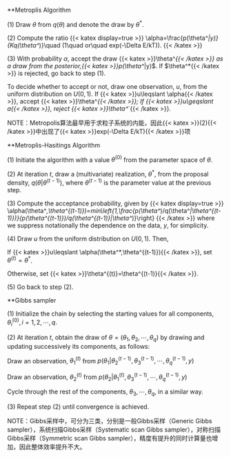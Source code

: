 **Metroplis Algorithm

$(1)$ Draw $\theta$ from $q(\theta)$ and denote the draw by $\theta^*$.

$(2)$ Compute the ratio 
{{< katex display=true >}}
\alpha=\frac{p(\theta^*|y)}{Kq(\theta^*)}\quad (1\quad or\quad exp(-\Delta E/kT)).
{{< /katex >}}

$(3)$ With probability $\alpha$, accept the draw {{< katex >}}\theta^*{{< /katex >}} as a draw from the posterior,{{< katex >}}p(\theta^*|y)$. If $\theta^*{{< /katex >}} is rejected, go back to step $(1)$. 

To decide whether to accept or not, draw one observation, $u$, from the uniform distribution on $U(0,1)$. If {{< katex >}}u\leqslant \alpha{{< /katex >}}, accept {{< katex >}}\theta^*{{< /katex >}}; If {{< katex >}}u\geqslant a{{< /katex >}}, reject {{< katex >}}\theta^*`{{< /katex >}}.

NOTE：Metropolis算法最早用于求粒子系统的内能，因此{{< katex >}}(2){{< /katex >}}中出现了{{< katex >}}exp(-\Delta E/kT){{< /katex >}}项


**Metroplis-Hasitings Algorithm

$(1)$ Initiate the algorithm with a value $\theta^{(0)}$ from the parameter space of $\theta$.

$(2)$ At iteration $t$, draw a (multivariate) realization, $\theta^*$, from the proposal density, $q(\theta|\theta^{(t-1)})$, where $\theta^{(t-1)}$ is the parameter value at the previous step.

$(3)$ Compute the acceptance probability, given by
{{< katex display=true >}}
\alpha(\theta^*,\theta^{(t-1)})=min\left\{1,\frac{p(\theta^*)/q(\theta^*|\theta^{(t-1)})}{p(\theta^{(t-1)})/q(\theta^{(t-1)}|\theta^*)}\right\}
{{< /katex >}}
where we suppress notationally the dependence on the data, $y$, for simplicity.

$(4)$ Draw $u$ from the uniform distribution on $U(0, 1)$. Then,

If {{< katex >}}u\leqslant \alpha(\theta^*,\theta^{(t-1)}){{< /katex >}}, set $\theta^{(t)}=\theta^*$.

Otherwise, set {{< katex >}}\theta^{(t)}=\theta^{(t-1)}{{< /katex >}}.

$(5)$ Go back to step $(2)$.

**Gibbs sampler

$(1)$ Initialize the chain by selecting the starting values for all components, $\theta_i^{(0)},i=1,2,\cdots,q$.

$(2)$ At iteration $t$, obtain the draw of $\theta=(\theta_1,\theta_2,\cdots,\theta_q)$ by drawing and updating successively its components, as follows:

Draw an observation, $\theta_1^{(t)}$ from $p(\theta_1|\theta_2^{(t-1)},\theta_3^{(t-1)},\cdots,\theta_q^{(t-1)},y)$

Draw an observation, $\theta_2^{(t)}$ from $p(\theta_2|\theta_1^{(t)},\theta_3^{(t-1)},\cdots,\theta_q^{(t-1)},y)$

Cycle through the rest of the components, $\theta_3,\cdots,\theta_q$, in a similar way.

$(3)$ Repeat step $(2)$ until convergence is achieved.

NOTE：Gibbs采样中，可分为三类，分别是一般Gibbs采样（Generic Gibbs sampler），系统扫描Gibbs采样（Systematic scan Gibbs sampler），对称扫描Gibbs采样（Symmetric scan Gibbs sampler），精度有提升的同时计算量也增加，因此整体效率提升不大。
